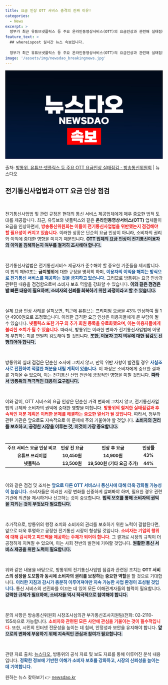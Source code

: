 ```yaml
---
title: 요금 인상 OTT 서비스 충격의 진짜 이유!
categories:
  - News
excerpt: >
  정부가 최근 유튜브넷플릭스 등 주요 온라인동영상서비스(OTT)의 요금인상과 관련해 실태점검에 나선다. 방송통…
feature_text: >
  ## whereispost 실시간 뉴스 속보입니다.

  정부가 최근 유튜브넷플릭스 등 주요 온라인동영상서비스(OTT)의 요금인상과 관련해 실태점검에 나선다. 방송통…
image: '/assets/img/newsdao_breakingnews.jpg'
---
```


![뉴스다오 속보](/assets/img/newsdao_breakingnews.jpg)

<p>출처: <a href="https://newsdao.kr/2848" rel="dofollow">방통위, 유튜브·넷플릭스 등 주요 OTT 요금인상 실태점검 - 방송통신위원회</a> | 뉴스다오</p>

<h2 data-ke-size="size26">전기통신사업법과 OTT 요금 인상 점검</h2>

<p data-ke-size="size16">&nbsp;</p>

전기통신사업법 및 관련 규정은 현대의 통신 서비스 제공업체에게 매우 중요한 법적 토대를 제공합니다. 최근, 유튜브와 넷플릭스와 같은 **온라인동영상서비스(OTT)** 업체들이 요금을 인상하면서, <b><span style="color: #ee2323;">방송통신위원회는 이들이 전기통신사업법을 위반했는지 점검해야 할 필요성이 커지고 있습니다.</span></b> 이러한 상황은 단순히 요금 인상이 아니라, 소비자의 권리와 이익에 중대한 영향을 미치기 때문입니다. <b><span style="background-color: #21538527;">OTT 업체의 요금 인상이 전기통신이용자의 이익을 침해하는지 여부를 철저히 조사해야 합니다.</span></b>

<p data-ke-size="size16">&nbsp;</p>

전기통신사업법은 전기통신서비스 제공자가 준수해야 할 중요한 기준들을 제시합니다. 이 법의 제50조는 **금지행위**에 대한 규정을 명확히 하며, <b><span style="color: #1a5490;">이용자의 이익을 해치는 방식으로 전기통신 서비스를 제공하는 것을 금지하고 있습니다.</span></b> 그러므로 방통위는 요금 인상과 관련된 내용을 점검함으로써 소비자 보호 역할을 강화할 수 있습니다. <b><span style="background-color: #21538527;">이와 같은 점검은 발 빠른 대응이 필요하며, 소비자의 신뢰를 회복하기 위한 과정이라고 할 수 있습니다.</span></b>

<p data-ke-size="size16">&nbsp;</p>

실제 요금 인상 사례를 살펴보면, 최근에 유튜브는 프리미엄 요금을 43% 인상하여 월 1만 4900원으로 조정했습니다. 이러한 급격한 요금 인상은 이용자들에게 큰 부담이 될 수 있습니다. <b><span style="color: #ee2323;">넷플릭스 또한 가구 외 추가 회원 등록을 유료화했으며, 이는 이용자들에게 불리한 조치가 될 수 있습니다.</span></b> 따라서, 방통위는 이러한 변화가 전기통신사업법에 어떻게 부합하는지를 면밀히 검토해야 할 것입니다. <b><span style="background-color: #21538527;">또한, 이용자 고지 의무에 대한 점검도 선행되어야 합니다.</span></b>

<p data-ke-size="size16">&nbsp;</p>

방통위의 실태 점검은 단순한 조사에 그치지 않고, 만약 위반 사항이 발견될 경우 <b><span style="color: #1a5490;">사실조사로 전환하여 적절한 처분을 내릴 계획이 있습니다.</span></b> 이 과정은 소비자에게 중요한 결과를 가져올 수 있으며, 이는 전기통신 산업 전반에 긍정적인 영향을 미칠 것입니다. <b><span style="background-color: #21538527;">따라서 방통위의 적극적인 대응이 요구됩니다.</span></b>

<p data-ke-size="size16">&nbsp;</p>

이와 같이, OTT 서비스의 요금 인상은 단순한 가격 변화에 그치지 않고, 전기통신사업법의 규제와 소비자의 권익에 중대한 영향을 미칩니다. <b><span style="color: #ee2323;">방통위의 철저한 실태점검과 후속적인 처분 계획은 이러한 문제를 해결하는 중요한 열쇠가 될 것입니다.</span></b> 따라서, 정부와 관련 기관은 앞으로도 지속적으로 이 문제에 주의 기울여야 할 것입니다. <b><span style="background-color: #21538527;">소비자의 권리를 보호하고, 공정한 시장을 이루는 것, 이것이 가장 중요합니다.</span></b>

<p data-ke-size="size16">&nbsp;</p>

<table>
    <tr>
        <td style="text-align: center; height: 17px;"><b>주요 서비스 요금 인상 비교</b></td>
        <td style="text-align: center; height: 17px;"><b>인상 전 요금</b></td>
        <td style="text-align: center; height: 17px;"><b>인상 후 요금</b></td>
        <td style="text-align: center; height: 17px;"><b>인상률</b></td>
    </tr>
    <tr>
        <td style="text-align: center; height: 17px;"><b>유튜브 프리미엄</b></td>
        <td style="text-align: center; height: 17px;"><b>10,450원</b></td>
        <td style="text-align: center; height: 17px;"><b>14,900원</b></td>
        <td style="text-align: center; height: 17px;"><b>43%</b></td>
    </tr>
    <tr>
        <td style="text-align: center; height: 17px;"><b>넷플릭스</b></td>
        <td style="text-align: center; height: 17px;"><b>13,500원</b></td>
        <td style="text-align: center; height: 17px;"><b>19,500원 (기타 요금 추가)</b></td>
        <td style="text-align: center; height: 17px;"><b>44%</b></td>
    </tr>
</table>

<p data-ke-size="size16">&nbsp;</p>

이와 같은 점검 및 조치는 <b><span style="color: #1a5490;">앞으로 다른 OTT 서비스나 통신사에 대해 더욱 강화될 가능성이 높습니다.</span></b> 소비자들은 이러한 시장 변화를 신중하게 살펴봐야 하며, 필요한 경우 관련 기관에 의견을 제시하거나 신고하는 것이 중요합니다. <b><span style="background-color: #21538527;">법적 보호를 통해 소비자의 권익을 지키는 것이 무엇보다 필요합니다.</span></b> 

<p data-ke-size="size16">&nbsp;</p>

추가적으로, 방통위의 행정 조치와 소비자의 권리를 보호하기 위한 노력이 결합된다면, 앞으로 더욱 투명하고 공정한 전기통신 시장이 형성될 것입니다. <b><span style="color: #ee2323;">소비자는 기업의 행위에 대해 감시하고 피드백을 제공하는 주체가 되어야 합니다.</span></b> 그 결과로 시장의 규칙이 더 공정하게 지켜질 수 있으며, 이는 사회 전반의 발전에 기여할 것입니다. <b><span style="background-color: #21538527;">원활한 통신 서비스 제공을 위한 노력이 필요합니다.</span></b> 

<p data-ke-size="size16">&nbsp;</p>

위와 같은 내용을 바탕으로, 방통위의 전기통신사업법 점검과 관련된 조치는 **OTT 서비스의 성장을 도모함과 동시에 소비자의 권리를 보장하는 중요한 역할**을 할 것으로 기대합니다. <b><span style="color: #1a5490;">이러한 지침과 감시가 충분히 이루어져야만 지속 가능한 사업 환경이 조성될 것입니다.</span></b> 통신 서비스의 선진화를 이끄는 데 있어 모든 이해관계자들의 협력이 필요합니다. <b><span style="background-color: #21538527;">강력한 규제가 필요하며, 소비자들 역시 적극적으로 참여해야 합니다.</span></b> 

<p data-ke-size="size16">&nbsp;</p>

문의 사항은 방송통신위원회 시장조사심의관 부가통신조사지원팀(전화: 02-2110-1554)으로 가능합니다. <b><span style="color: #ee2323;">소비자와 관련된 모든 사안에 관심을 기울이는 것이 필수적입니다.</span></b> 또한, 시민의 인터넷 전문성을 높이는 데 힘써, 안정성과 보안을 유지해야 합니다. <b><span style="background-color: #21538527;">앞으로의 변화에 부응하기 위해 지속적인 관심과 참여가 필요합니다.</span></b> 

<p data-ke-size="size16">&nbsp;</p>

관련 자료 출처: <a href="https://newsdao.kr/2848">뉴스다오</a>, 방통위의 공식 자료 및 보도 자료를 통해 이루어진 분석 내용입니다. <b><span style="color: #1a5490;">정확한 정보에 기반한 이해가 소비자 보호를 강화하고, 시장의 신뢰성을 높이는 데 기여합니다.</span></b> 

원하는 뉴스 찾아보기 👉 <a href="https://newsdao.kr" rel="dofollow">newsdao.kr</a>


